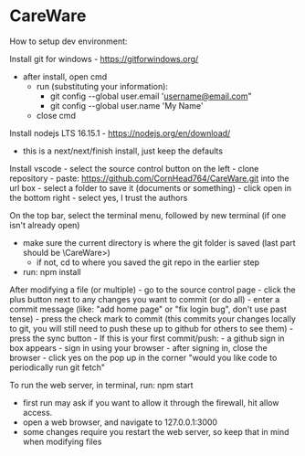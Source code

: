# CareWare
How to setup dev environment:

Install git for windows - https://gitforwindows.org/
 - after install, open cmd
	- run (substituting your information):
		- git config --global user.email 'username@email.com"
		- git config --global user.name 'My Name'
	- close cmd
  
Install nodejs LTS 16.15.1 - https://nodejs.org/en/download/
  - this is a next/next/finish install, just keep the defaults

Install vscode
	- select the source control button on the left
	- clone repository
	- paste: https://github.com/CornHead764/CareWare.git into the url box
	- select a folder to save it (documents or something)
	- click open in the bottom right
	- select yes, I trust the authors

On the top bar, select the terminal menu, followed by new terminal (if one isn't already open)
  - make sure the current directory is where the git folder is saved (last part should be \CareWare>)
    - if not, cd to where you saved the git repo in the earlier step
  - run: npm install

After modifying a file (or multiple)
	- go to the source control page
	- click the plus button next to any changes you want to commit (or do all)
	- enter a commit message (like: "add home page" or "fix login bug", don't use past tense)
	- press the check mark to commit (this commits your changes locally to git, you will still need to push these up to github for others to see them)
	- press the sync button
	- If this is your first commit/push:
		- a github sign in box appears
		- sign in using your browser
		- after signing in, close the browser
		- click yes on the pop up in the corner "would you like code to periodically run git fetch"
	
To run the web server, in terminal, run: npm start
  - first run may ask if you want to allow it through the firewall, hit allow access.
  - open a web browser, and navigate to 127.0.0.1:3000
  - some changes require you restart the web server, so keep that in mind when modifying files
